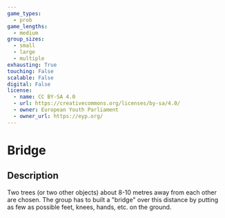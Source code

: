 ```yaml
---
game_types:
  - prob
game_lengths:
  - medium
group_sizes:
  - small
  - large
  - multiple
exhausting: True
touching: False
scalable: False
digital: False
license:
  - name: CC BY-SA 4.0
  - url: https://creativecommons.org/licenses/by-sa/4.0/
  - owner: European Youth Parliament
  - owner_url: https://eyp.org/
---
```

# Bridge

## Description
Two trees (or two other objects) about 8-10 metres away from each other are chosen. The group has to built a "bridge" over this distance by putting as few as possible feet, knees, hands, etc. on the ground.
